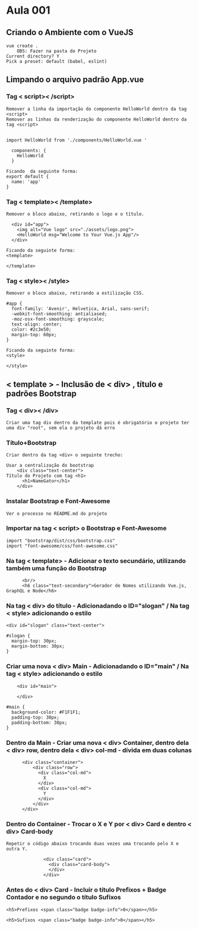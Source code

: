 # Aula 001

## Criando o Ambiente com o VueJS
```
vue create .
    OBS: Fazer na pasta do Projeto
Current directory? Y
Pick a preset: default (babel, eslint)
```

## Limpando o arquivo padrão App.vue

### Tag < script>< /script>
```
Remover a linha da importação do componente HelloWorld dentro da tag <script>
Remover as linhas da renderização do componente HelloWorld dentro da tag <script>


import HelloWorld from './components/HelloWorld.vue '

  components: {
    HelloWorld
  }

Ficando  da seguinte forma:
export default {
  name: 'app'
}
```

### Tag < template>< /template>
```
Remover o bloco abaixo, retirando o logo e o título.

  <div id="app">
    <img alt="Vue logo" src="./assets/logo.png">
    <HelloWorld msg="Welcome to Your Vue.js App"/>
  </div>

Ficando da seguinte forma:
<template>

</template>
```
### Tag < style>< /style>
```
Remover o bloco abaixo, retirando a estilização CSS.

#app {
  font-family: 'Avenir', Helvetica, Arial, sans-serif;
  -webkit-font-smoothing: antialiased;
  -moz-osx-font-smoothing: grayscale;
  text-align: center;
  color: #2c3e50;
  margin-top: 60px;
}

Ficando da seguinte forma:
<style>

</style>
```

## < template > - Inclusão de < div> , título e padrões Bootstrap
### Tag < div>< /div>
``` 
Criar uma tag div dentro da template pois é obrigatório o projeto ter uma div "root", sem ela o projeto dá erro
```
### Título+Bootstrap
```
Criar dentro da tag <div> o seguinte trecho:

Usar a centralização do bootstrap
    <div class="text-center">
Título do Projeto com tag <h1>    
      <h1>NameGator</h1>
    </div>
```
### Instalar Bootstrap e Font-Awesome
```
Ver o processo no README.md do projeto
```
### Importar na tag < script> o Bootstrap e Font-Awesome
```
import "bootstrap/dist/css/bootstrap.css"
import "font-awesome/css/font-awesome.css"
```

### Na tag < template> - Adicionar o texto secundário, utilizando também uma função do Bootstrap
```
      <br/>
      <h6 class="text-secondary">Gerador de Nomes utilizando Vue.js, GraphQL e Node</h6>
```
### Na tag < div> do título - Adicionadando o ID="slogan" / Na tag < style> adicionando o estilo
```
<div id="slogan" class="text-center">

#slogan {
  margin-top: 30px;
  margin-bottom: 30px;
}
```
### Criar uma nova < div> Main - Adicionadando o ID="main" / Na tag < style> adicionando o estilo
```
    <div id="main">

    </div>
    
#main {
  background-color: #F1F1F1;
  padding-top: 30px;
  padding-bottom: 30px;
}
```
### Dentro da Main - Criar uma nova < div> Container, dentro dela  < div>  row, dentro dela < div> col-md - dívida em duas colunas
```
      <div class="container">
          <div class="row">
            <div class="col-md">
              X
            </div>
            <div class="col-md">
              Y
            </div>
          </div>
      </div>
```
### Dentro do Container - Trocar o X e Y por < div> Card e dentro < div> Card-body
```
Repetir o código abaixo trocando duas vezes uma trocando pelo X e outra Y.

              <div class="card">
                <div class="card-body">
                </div>
              </div>
```

### Antes do < div> Card - Incluir o título Prefixos + Badge Contador e no segundo o título Sufixos
```
<h5>Prefixos <span class="badge badge-info">0</span></h5>

<h5>Sufixos <span class="badge badge-info">0</span></h5>
```
